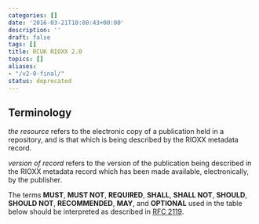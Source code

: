 ```yaml
---
categories: []
date: '2016-03-21T10:00:43+00:00'
description: ''
draft: false
tags: []
title: RCUK RIOXX 2.0
topics: []
aliases:
- "/v2-0-final/"
status: deprecated
---
```


## Terminology

*the resource* refers to the electronic copy of a publication held in a repository, and is that which is being described by the RIOXX metadata record.

*version of record* refers to the version of the publication being described in the RIOXX metadata record which has been made available, electronically, by the publisher.

The terms **MUST**, **MUST NOT**, **REQUIRED**, **SHALL**, **SHALL NOT**, **SHOULD**, **SHOULD NOT**, **RECOMMENDED**, **MAY**, and **OPTIONAL** used in the table below should be interpreted as described in [RFC 2119](http://www.ietf.org/rfc/rfc2119.txt).
